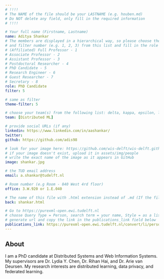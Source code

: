 ```yaml
---
# !!!!
# The NAME of the file should be your LASTNAME (e.g. houben.md)
# Do NOT delete any field, only fill in the required information
# !!!! 

# Your full name (Firstname, Lastname)
name: Aditya Shankar
# The members are displayed in a hierarchical way, so please choose the role (e.g. Full Professor, Assistant Professor etc) 
# and filter number (e.g. 1, 2, 3) from this list and fill in the role and filter from below:
# (Affiliated) Full Professor - 1
# Associate Professor - 2
# Assistant Professor - 3
# Postdoctoral Researcher - 4
# PhD Candidate - 5
# Research Engineer - 6 
# Guest Researcher - 7
# Secretary - 8
role: PhD Candidate
filter: 5

# same as filter
theme-filter: 5

# choose your team(s) from the following list: delta, kappa, epsilon, lambda, cel
team: [Distributed ML]

# provide social URLs (if any)
linkedin: https://www.linkedin.com/in/aashankar/
twitter: 
github: https://github.com/adis98

# look for your image here: https://github.com/wis-delft/wis-delft.github.io/tree/master/assets/img/people 
# if your image doesn't exist, upload it in assets/img/people 
# write the exact name of the image as it appears in GitHub  
image: shankar.jpg

# the TUD email address
email: a.shankar@tudelft.nl

# Room number (e.g Room - 840 West 4rd floor)
office: 3.W.920 or 1.E.040

# The name of this file with .html extension instead of .md (If the filename is ionescu.md, the "back" field will be ionescu.html)
back: shankar.html

# Go to https://purexml-open.ewi.tudelft.nl 
# choose Query Type = Person, search term = your name, Style = as a list
# generate url and copy the link in the publications_link field below
publications_link: https://purexml-open.ewi.tudelft.nl/convert/li/persons/46a59a14-e75f-4f17-84af-11459cb85545
---
```


## About

I am a PhD candidate at Distributed Systems and Web Information Systems. My supervisors are Dr. Lydia Y. Chen, Dr. Rihan Hai, and Dr. Arie van Deursen. My research interests are distributed learning, data privacy, and federated learning. 
